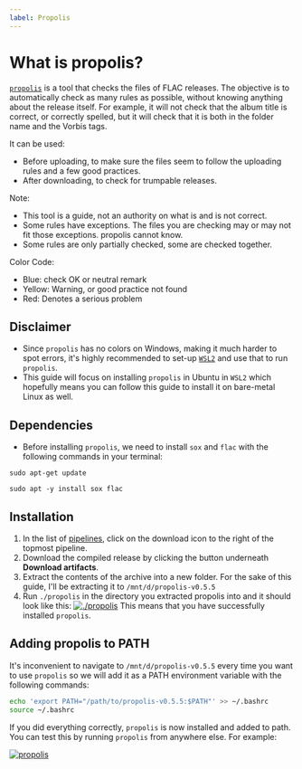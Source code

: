 ```yaml
---
label: Propolis
---
```


# What is propolis?

[`propolis`](https://gitlab.com/passelecasque/propolis) is a tool that checks the files of FLAC releases. The objective is to automatically check as many rules as possible, without knowing anything about the release itself.
For example, it will not check that the album title is correct, or correctly spelled, but it will check that it is both in the folder name and the Vorbis tags.

It can be used:

- Before uploading, to make sure the files seem to follow the uploading rules and a few good practices.
- After downloading, to check for trumpable releases.

Note:

- This tool is a guide, not an authority on what is and is not correct.
- Some rules have exceptions. The files you are checking may or may not fit those exceptions. propolis cannot know.
- Some rules are only partially checked, some are checked together.

Color Code:

- Blue: check OK or neutral remark
- Yellow: Warning, or good practice not found
- Red: Denotes a serious problem

## Disclaimer

- Since `propolis` has no colors on Windows, making it much harder to spot errors, it's highly recommended to set-up [`WSL2`](https://docs.microsoft.com/en-us/windows/wsl/install) and use that to run `propolis`.
- This guide will focus on installing `propolis` in Ubuntu in `WSL2` which hopefully means you can follow this guide to install it on bare-metal Linux as well.

## Dependencies

- Before installing `propolis`, we need to install `sox` and `flac` with the following commands in your terminal:

```
sudo apt-get update
```

```
sudo apt -y install sox flac
```

## Installation

1. In the list of [pipelines](https://gitlab.com/passelecasque/propolis/-/pipelines), click on the download icon to the right of the topmost pipeline.
2. Download the compiled release by clicking the button underneath **Download artifacts**.
3. Extract the contents of the archive into a new folder. For the sake of this guide, I'll be extracting it to `/mnt/d/propolis-v0.5.5`
4. Run `./propolis` in the directory you extracted propolis into and it should look like this:
   [![./propolis](https://i.imgur.com/buzcicv.png "./propolis")](https://i.imgur.com/buzcicv.png "./propolis")
   This means that you have successfully installed `propolis`.

## Adding propolis to PATH

It's inconvenient to navigate to `/mnt/d/propolis-v0.5.5` every time you want to use `propolis` so we will add it as a PATH environment variable with the following commands:

```bash
echo 'export PATH="/path/to/propolis-v0.5.5:$PATH"' >> ~/.bashrc
source ~/.bashrc
```

If you did everything correctly, `propolis` is now installed and added to path. You can test this by running `propolis` from anywhere else. For example:

[![propolis](https://i.imgur.com/6FqepHA.png "propolis")](https://i.imgur.com/6FqepHA.png "propolis")
